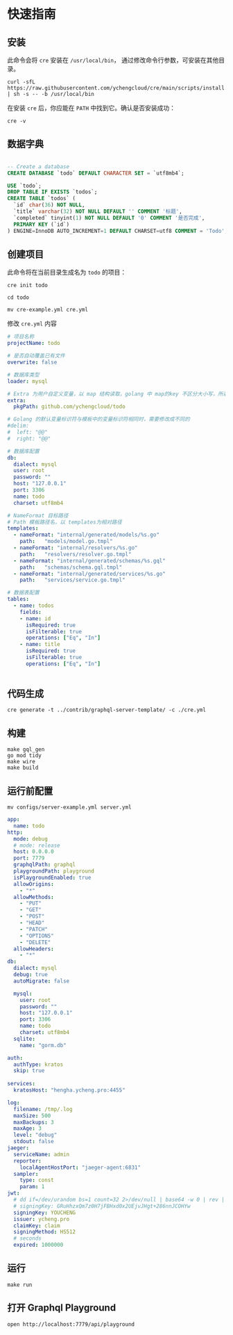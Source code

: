 # 快速指南

## 安装

此命令会将 `cre` 安装在 `/usr/local/bin`， 通过修改命令行参数，可安装在其他目录。

```console
curl -sfL https://raw.githubusercontent.com/ychengcloud/cre/main/scripts/install.sh | sh -s -- -b /usr/local/bin
```

在安装 `cre` 后，你应能在 `PATH` 中找到它。确认是否安装成功：

```console
cre -v
```

## 数据字典

```sql

-- Create a database
CREATE DATABASE `todo` DEFAULT CHARACTER SET = `utf8mb4`;

USE `todo`;
DROP TABLE IF EXISTS `todos`;
CREATE TABLE `todos` (
  `id` char(36) NOT NULL,
  `title` varchar(32) NOT NULL DEFAULT '' COMMENT '标题',
  `completed` tinyint(1) NOT NULL DEFAULT '0' COMMENT '是否完成',
  PRIMARY KEY (`id`)
) ENGINE=InnoDB AUTO_INCREMENT=1 DEFAULT CHARSET=utf8 COMMENT = 'Todo';


```

## 创建项目

此命令将在当前目录生成名为 `todo` 的项目：

```console
cre init todo

cd todo

mv cre-example.yml cre.yml
```

修改 `cre.yml` 内容

```yaml
# 项目名称
projectName: todo

# 是否自动覆盖已有文件
overwrite: false

# 数据库类型
loader: mysql

# Extra 为用户自定义变量，以 map 结构读取，golang 中 map的key 不区分大小写，所以引用时全部以小写形式引用，例如 ： .Extra.pkgpath
extra:
  pkgPath: github.com/ychengcloud/todo

# Golang 的默认变量标识符与模板中的变量标识符相同时，需要修改成不同的
#delim:
#  left: "@@"
#  right: "@@"

# 数据库配置
db:
  dialect: mysql
  user: root
  password: ""
  host: "127.0.0.1"
  port: 3306
  name: todo
  charset: utf8mb4

# NameFormat 目标路径
# Path 模板路径名，以 templates为相对路径
templates:
  - nameFormat: "internal/generated/models/%s.go"
    path:   "models/model.go.tmpl"
  - nameFormat: "internal/resolvers/%s.go"
    path:   "resolvers/resolver.go.tmpl"
  - nameFormat: "internal/generated/schemas/%s.gql"
    path:   "schemas/schema.gql.tmpl"
  - nameFormat: "internal/generated/services/%s.go"
    path:   "services/service.go.tmpl"

# 数据表配置
tables:
  - name: todos
    fields:
    - name: id
      isRequired: true
      isFilterable: true
      operations: ["Eq", "In"]
    - name: title
      isRequired: true
      isFilterable: true
      operations: ["Eq", "In"]
  
```

## 代码生成

    cre generate -t ../contrib/graphql-server-template/ -c ./cre.yml

## 构建

```console
make gql_gen
go mod tidy
make wire
make build

```

## 运行前配置

    mv configs/server-example.yml server.yml

```yaml
app:
  name: todo
http:
  mode: debug
  # mode: release
  host: 0.0.0.0
  port: 7779
  graphqlPath: graphql
  playgroundPath: playground
  isPlaygroundEnabled: true
  allowOrigins:
    - "*"
  allowMethods: 
    - "PUT"
    - "GET"
    - "POST"
    - "HEAD"
    - "PATCH"
    - "OPTIONS"
    - "DELETE"
  allowHeaders:
    - "*"
db:
  dialect: mysql
  debug: true
  autoMigrate: false

  mysql:
    user: root
    password: ""
    host: "127.0.0.1"
    port: 3306
    name: todo
    charset: utf8mb4
  sqlite:
    name: "gorm.db"

auth:
  authType: kratos
  skip: true
  
services:
  kratosHost: "hengha.ycheng.pro:4455"

log:
  filename: /tmp/.log
  maxSize: 500
  maxBackups: 3
  maxAge: 3
  level: "debug"
  stdout: false
jaeger:
  serviceName: admin
  reporter:
    localAgentHostPort: "jaeger-agent:6831"
  sampler:
    type: const
    param: 1
jwt:
  # dd if=/dev/urandom bs=1 count=32 2>/dev/null | base64 -w 0 | rev | cut -b 2- | rev
  # signingKey: GRuHhzxQm7z0H7jFBHxd0x2UEjvJHgt+286nnJCOHYw
  signingKey: YOUCHENG
  issuer: ycheng.pro
  claimKey: claim
  signingMethod: HS512
  # seconds
  expired: 1000000

```

## 运行

    make run

## 打开 Graphql Playground

    open http://localhost:7779/api/playground